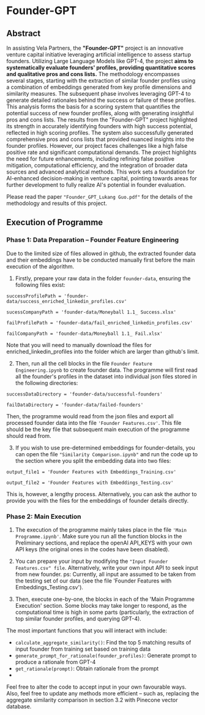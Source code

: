 # Founder-GPT

## Abstract
In assisting Vela Partners, the **"Founder-GPT"** project is an innovative venture capital initiative leveraging artificial intelligence to assess startup founders. Utilizing Large Language Models like GPT-4, the project **aims to systematically evaluate founders' profiles, providing quantitative scores and qualitative pros and cons lists.** The methodology encompasses several stages, starting with the extraction of similar founder profiles using a combination of embeddings generated from key profile dimensions and similarity measures. The subsequent phase involves leveraging GPT-4 to generate detailed rationales behind the success or failure of these profiles. This analysis forms the basis for a scoring system that quantifies the potential success of new founder profiles, along with generating insightful pros and cons lists. The results from the "Founder-GPT" project highlighted its strength in accurately identifying founders with high success potential, reflected in high scoring profiles. The system also successfully generated comprehensive pros and cons lists that provided nuanced insights into the founder profiles. However, our project faces challenges like a high false positive rate and significant computational demands. The project highlights the need for future enhancements, including refining false positive mitigation, computational efficiency, and the integration of broader data sources and advanced analytical methods. This work sets a foundation for AI-enhanced decision-making in venture capital, pointing towards areas for further development to fully realize AI's potential in founder evaluation.

Please read the paper `"Founder_GPT_Lukang Guo.pdf"` for the details of the methodology and results of this project.

## Execution of Programme

### Phase 1: Data Preparation – Founder Feature Engineering
Due to the limited size of files allowed in github, the extracted founder data and their embeddings have to be conducted manually first before the main execution of the algorithm.

1. Firstly, prepare your raw data in the folder `founder-data`, ensuring the following files exist:

`successProfilePath = 'founder-data/success_enriched_linkedin_profiles.csv'`

`sucessCompanyPath = 'founder-data/Moneyball 1.1_ Success.xlsx'`

`failProfilePath = 'founder-data/fail_enriched_linkedin_profiles.csv'`

`failCompanyPath = 'founder-data/Moneyball 1.1_ Fail.xlsx'`

Note that you will need to manually download the files for enriched_linkedin_profiles into the folder which are larger than github's limit.

2. Then, run all the cell blocks in the file `Founder Feature Engineering.ipynb` to create founder data.
The programme will first read all the founder's profiles in the dataset into individual json files stored in the following directories:

`successDataDirectory = 'founder-data/successful-founders'`

`failDataDirectory = 'founder-data/failed-founders'`

Then, the programme would read from the json files and export all processed founder data into the file `'Founder Features.csv'`. This file should be the key file that subsequent main execution of the programme should read from.

3. If you wish to use pre-determined embeddings for founder-details, you can open the file `"Similarity Comparison.ipynb"` and run the code up to the section where you split the embedding data into two files:

`output_file1 = 'Founder Features with Embeddings_Training.csv'`

`output_file2 = 'Founder Features with Embeddings_Testing.csv'`

This is, however, a lengthy process. Alternatively, you can ask the author to provide you with the files for the embeddings of founder details directly.


### Phase 2: Main Execution
1. The execution of the programme mainly takes place in the file `'Main Programme.ipynb'`. Make sure you run all the function blocks in the Preliminary sections, and replace the openAI API_KEYS with your own API keys (the original ones in the codes have been disabled).

2. You can prepare your input by modifying the `"Input Founder Features.csv" file`. Alternatively, write your own input API to seek input from new founder. ps: Currently, all input are assumed to be taken from the testing set of our data (see the file 'Founder Features with Embeddings_Testing.csv').
  
3. Then, execute one-by-one, the blocks in each of the 'Main Programme Execution' section. Some blocks may take longer to respond, as the computational time is high in some parts (particularly, the extraction of top similar founder profiles, and querying GPT-4).

The most important functions that you will interact with include:
- `calculate_aggregate_similarity()`: Find the top 5 matching results of input founder from training set based on training data
- `generate_prompt_for_rationale(founder_profiles)`: Generate prompt to produce a rationale from GPT-4
- `get_rationale(prompt)`: Obtain rationale from the prompt
- 

Feel free to alter the code to accept input in your own favourable ways. Also, feel free to update any methods more efficient – such as, replacing the aggregate similarity comparison in section 3.2 with Pinecone vector database.
